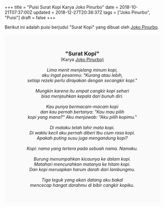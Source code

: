 +++
title = "Puisi Surat Kopi Karya Joko Pinurbo"
date = 2018-10-21T07:37:00Z
updated = 2018-12-27T20:36:37Z
tags = ["Joko Pinurbo", "Puisi"]
draft = false
+++

<div dir="ltr" style="text-align: left;" trbidi="on"><div style="text-align: justify;">Berikut ini adalah puisi berjudul "Surat Kopi" yang dibuat oleh <a href="https://id.wikipedia.org/wiki/Joko_Pinurbo" target="_blank">Joko Pinurbo</a>. </div><br /><div style="background: #FAFAFA; font-size: 14px; height: auto; margin: 0 auto; padding: 50px; text-align: center; width: auto;"><span style="font-size: 18px;"><b>"Surat Kopi"</b></span><br />(Karya <a href="https://www.sekata.web.id/tags/joko-pinurbo" target="_blank">Joko Pinurbo)</a> <br /><br /><i>Lima menit menjelang minum kopi,</i><br /><i>aku ingat pesanmu: "Kurang atau lebih,</i><br /><i>setiap rezeki perlu dirayakan dengan secangkir kopi."</i><br /><br /><i>Mungkin karena itu empat cangkir kopi sehari</i><br /><i>bisa menjauhkan kepala dari bunuh diri.</i><br /><br /><i>Kau punya bermacam-macam kopi</i><br /><i>dan kau pernah bertanya: "Kau mau pilih</i><br /><i>kopi yang mana?" Aku menjawab: "Aku pilih kopimu."</i><br /><br /><i>Di mataku telah lahir mata kopi.</i><br /><i>Di waktu kecil aku pernah diberi Ibu cium rasa kopi.</i><br /><i>Apakah puting susu juga mengandung kopi?</i><br /><br /><i>Kopi: nama yang tertera pada sebuah nama. Namaku.</i><br /><br /><i>Burung menumpahkan kicaunya ke dalam kopi.</i><br /><i>Matahari mencurahkan matanya ke hitam kopi.</i><br /><i>Dan kopi meruapkan harum darah dari lambungmu.</i><br /><br /><i>Tiga teguk yang akan datang aku bakal</i><br /><i>mencecap hangat darahmu di bibir cangkir kopiku.</i></div></div>
